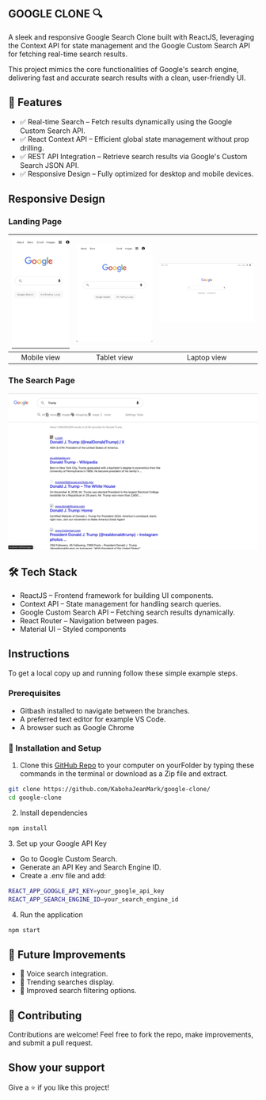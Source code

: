 ## GOOGLE CLONE 🔍

A sleek and responsive Google Search Clone built with ReactJS, leveraging the Context API for state management and the Google Custom Search API for fetching real-time search results. 

This project mimics the core functionalities of Google's search engine, delivering fast and accurate search results with a clean, user-friendly UI.

## 🚀 Features
- ✅ Real-time Search – Fetch results dynamically using the Google Custom Search API.
- ✅ React Context API – Efficient global state management without prop drilling.
- ✅ REST API Integration – Retrieve search results via Google's Custom Search JSON API.
- ✅ Responsive Design – Fully optimized for desktop and mobile devices.

## Responsive Design
### Landing Page

| ![screenshot](./public/screenshots/home-mobile.webp) |![screenshot](./public/screenshots/home-tablet.webp) | ![screenshot](./public/screenshots/home-desktop.webp) | 
|:---:|:---:|:---:|
| Mobile view | Tablet view | Laptop view |

### The Search Page

![screenshot](./public/screenshots/search.webp)

## 🛠️ Tech Stack
- ReactJS – Frontend framework for building UI components.
- Context API – State management for handling search queries.
- Google Custom Search API – Fetching search results dynamically.
- React Router – Navigation between pages.
- Material UI – Styled components

## Instructions
To get a local copy up and running follow these simple example steps.

### Prerequisites
- Gitbash installed to navigate between the branches.
- A preferred text editor for example VS Code.
- A browser such as Google Chrome

### 🔧 Installation and Setup
1. Clone this [GitHub Repo](https://github.com/KabohaJeanMark/google-clone/) to your computer on yourFolder by typing these commands in the terminal or download as a Zip file and extract.
```bash
git clone https://github.com/KabohaJeanMark/google-clone/
cd google-clone
```

2. Install dependencies
```bash
npm install
```
3️. Set up your Google API Key

- Go to Google Custom Search.
- Generate an API Key and Search Engine ID.
- Create a .env file and add:
```bash
REACT_APP_GOOGLE_API_KEY=your_google_api_key
REACT_APP_SEARCH_ENGINE_ID=your_search_engine_id
```
4. Run the application
```bash
npm start
```

## 🎯 Future Improvements
- 📌 Voice search integration.
- 📌 Trending searches display.
- 📌 Improved search filtering options.

## 🤝 Contributing
Contributions are welcome! Feel free to fork the repo, make improvements, and submit a pull request.


## Show your support
Give a ⭐️ if you like this project!
